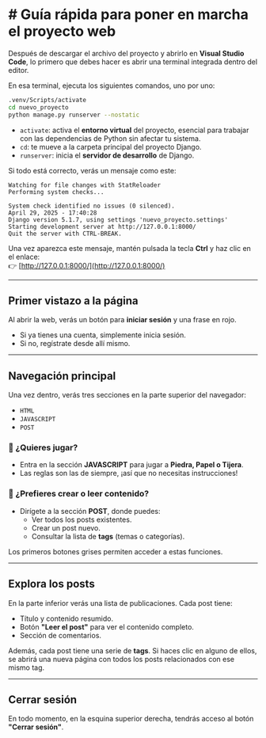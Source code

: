 # # Guía rápida para poner en marcha el proyecto web

Después de descargar el archivo del proyecto y abrirlo en **Visual Studio Code**, lo primero que debes hacer es abrir una terminal integrada dentro del editor.

En esa terminal, ejecuta los siguientes comandos, uno por uno:

```bash
.venv/Scripts/activate
cd nuevo_proyecto
python manage.py runserver --nostatic
```

- `activate`: activa el **entorno virtual** del proyecto, esencial para trabajar con las dependencias de Python sin afectar tu sistema.
- `cd`: te mueve a la carpeta principal del proyecto Django.
- `runserver`: inicia el **servidor de desarrollo** de Django.

Si todo está correcto, verás un mensaje como este:

```
Watching for file changes with StatReloader
Performing system checks...

System check identified no issues (0 silenced).
April 29, 2025 - 17:40:28
Django version 5.1.7, using settings 'nuevo_proyecto.settings'
Starting development server at http://127.0.0.1:8000/
Quit the server with CTRL-BREAK.
```

Una vez aparezca este mensaje, mantén pulsada la tecla **Ctrl** y haz clic en el enlace:  
👉 [http://127.0.0.1:8000/](http://127.0.0.1:8000/)

---

## Primer vistazo a la página

Al abrir la web, verás un botón para **iniciar sesión** y una frase en rojo.

- Si ya tienes una cuenta, simplemente inicia sesión.
- Si no, regístrate desde allí mismo.

---

## Navegación principal

Una vez dentro, verás tres secciones en la parte superior del navegador:

- `HTML`
- `JAVASCRIPT`
- `POST`

### 🔹 ¿Quieres jugar?

- Entra en la sección **JAVASCRIPT** para jugar a **Piedra, Papel o Tijera**.
- Las reglas son las de siempre, ¡así que no necesitas instrucciones!

### 🔹 ¿Prefieres crear o leer contenido?

- Dirígete a la sección **POST**, donde puedes:
  - Ver todos los posts existentes.
  - Crear un post nuevo.
  - Consultar la lista de **tags** (temas o categorías).

Los primeros botones grises permiten acceder a estas funciones.

---

## Explora los posts

En la parte inferior verás una lista de publicaciones. Cada post tiene:

- Título y contenido resumido.
- Botón **"Leer el post"** para ver el contenido completo.
- Sección de comentarios.

Además, cada post tiene una serie de **tags**. Si haces clic en alguno de ellos, se abrirá una nueva página con todos los posts relacionados con ese mismo tag.

---

## Cerrar sesión

En todo momento, en la esquina superior derecha, tendrás acceso al botón **"Cerrar sesión"**.
